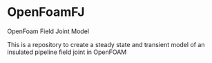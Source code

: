 # OpenFoamFJ
OpenFoam Field Joint Model

This is a repository to create a steady state and transient model of an insulated pipeline field
joint in OpenFOAM

